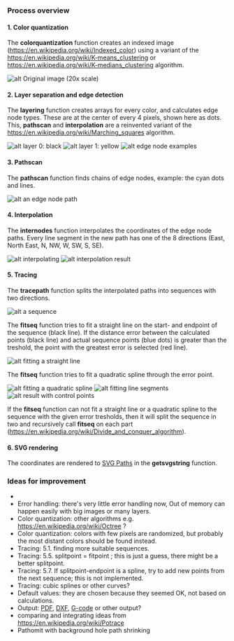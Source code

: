 ### Process overview
#### 1. Color quantization
The **colorquantization** function creates an indexed image (https://en.wikipedia.org/wiki/Indexed_color) using a variant of the https://en.wikipedia.org/wiki/K-means_clustering or https://en.wikipedia.org/wiki/K-medians_clustering algorithm. 

![alt Original image (20x scale)](docimages/s2.png)

#### 2. Layer separation and edge detection
The **layering** function creates arrays for every color, and calculates edge node types. These are at the center of every 4 pixels, shown here as dots. This, **pathscan** and **interpolation** are a reinvented variant of the https://en.wikipedia.org/wiki/Marching_squares algorithm. 

![alt layer 0: black](docimages/s3.png)
![alt layer 1: yellow](docimages/s4.png)
![alt edge node examples](docimages/s7.png)

#### 3. Pathscan
The **pathscan** function finds chains of edge nodes, example: the cyan dots and lines.

![alt an edge node path](docimages/s8.png)

#### 4. Interpolation
The **internodes** function interpolates the coordinates of the edge node paths. Every line segment in the new path has one of the 8 directions (East, North East, N, NW, W, SW, S, SE).

![alt interpolating](docimages/s9.png)
![alt interpolation result](docimages/s10.png)

#### 5. Tracing
The **tracepath** function splits the interpolated paths into sequences with two directions.

![alt a sequence](docimages/s11.png)

The **fitseq** function tries to fit a straight line on the start- and endpoint of the sequence (black line). If the distance error between the calculated points (black line) and actual sequence points (blue dots) is greater than the treshold, the point with the greatest error is selected (red line).

![alt fitting a straight line](docimages/s12.png)

The **fitseq** function tries to fit a quadratic spline through the error point.

![alt fitting a quadratic spline](docimages/s13.png)
![alt fitting line segments](docimages/s14.png) 
![alt result with control points](docimages/s15.png)

If the **fitseq** function can not fit a straight line or a quadratic spline to the sequence with the given error tresholds, then it will split the sequence in two and recursively call **fitseq** on each part (https://en.wikipedia.org/wiki/Divide_and_conquer_algorithm).

#### 6. SVG rendering
The coordinates are rendered to [SVG Paths](https://developer.mozilla.org/en-US/docs/Web/SVG/Tutorial/Paths) in the **getsvgstring** function.

### Ideas for improvement
- 
- Error handling: there's very little error handling now, Out of memory can happen easily with big images or many layers.
- Color quantization: other algorithms e.g. https://en.wikipedia.org/wiki/Octree ?
- Color quantization: colors with few pixels are randomized, but probably the most distant colors should be found instead.
- Tracing: 5.1. finding more suitable sequences.
- Tracing: 5.5. splitpoint = fitpoint ; this is just a guess, there might be a better splitpoint.
- Tracing: 5.7. If splitpoint-endpoint is a spline, try to add new points from the next sequence; this is not implemented.
- Tracing: cubic splines or other curves?
- Default values: they are chosen because they seemed OK, not based on calculations.
- Output: [PDF](https://en.wikipedia.org/wiki/Portable_Document_Format), [DXF](https://en.wikipedia.org/wiki/AutoCAD_DXF),   [G-code](https://en.wikipedia.org/wiki/G-code) or other output?
- comparing and integrating ideas from https://en.wikipedia.org/wiki/Potrace
- Pathomit with background hole path shrinking 
